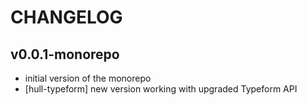 # CHANGELOG

## v0.0.1-monorepo
- initial version of the monorepo
- [hull-typeform] new version working with upgraded Typeform API
